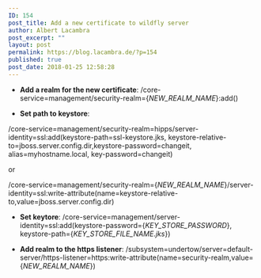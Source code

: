 ```yaml
---
ID: 154
post_title: Add a new certificate to wildfly server
author: Albert Lacambra
post_excerpt: ""
layout: post
permalink: https://blog.lacambra.de/?p=154
published: true
post_date: 2018-01-25 12:58:28
---
```

- <strong>Add a realm for the new certificate</strong>:
/core-service=management/security-realm={<em>NEW_REALM_NAME</em>}:add()

- <strong>Set path to keystore</strong>:

/core-service=management/security-realm=hipps/server-identity=ssl:add(keystore-path=ssl-keystore.jks, keystore-relative-to=jboss.server.config.dir,keystore-password=changeit, alias=myhostname.local, key-password=changeit)

or

/core-service=management/security-realm={<em>NEW_REALM_NAME</em>}/server-identity=ssl:write-attribute(name=keystore-relative-to,value=jboss.server.config.dir)

- <strong>Set keytore</strong>:
/core-service=management/server-identity=ssl:add(keystore-password={<em>KEY_STORE_PASSWORD</em>}, keystore-path={<em>KEY_STORE_FILE_NAME.jks</em>})

- <strong>Add realm to the https listener</strong>:
/subsystem=undertow/server=default-server/https-listener=https:write-attribute(name=security-realm,value={<em>NEW_REALM_NAME</em>})